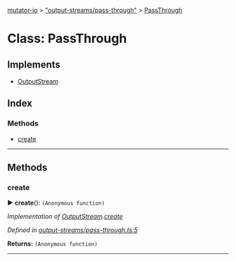 [mutator-io](../README.md) > ["output-streams/pass-through"](../modules/_output_streams_pass_through_.md) > [PassThrough](../classes/_output_streams_pass_through_.passthrough.md)



# Class: PassThrough

## Implements

* [OutputStream](../interfaces/_output_streams_index_.outputstream.md)

## Index

### Methods

* [create](_output_streams_pass_through_.passthrough.md#create)



---
## Methods
<a id="create"></a>

###  create

► **create**(): `(Anonymous function)`




*Implementation of [OutputStream](../interfaces/_output_streams_index_.outputstream.md).[create](../interfaces/_output_streams_index_.outputstream.md#create)*

*Defined in [output-streams/pass-through.ts:5](https://github.com/AnalyticsFire/mutator-io/blob/master/src/output-streams/pass-through.ts#L5)*





**Returns:** `(Anonymous function)`





___


